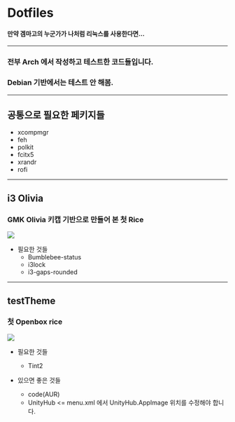 # Dotfiles
#### 만약 겜마고의 누군가가 나처럼 리눅스를 사용한다면...<br>

* * *

### 전부 Arch 에서 작성하고 테스트한 코드들입니다.
### Debian 기반에서는 테스트 안 해봄.

* * *

## 공통으로 필요한 페키지들
* xcompmgr
* feh
* polkit
* fcitx5
* xrandr
* rofi

* * *

## i3 Olivia
### GMK Olivia 키캡 기반으로 만들어 본 첫 Rice

![](https://cdn.discordapp.com/attachments/888797035468308550/888797064165724230/ss.png)

* 필요한 것들
  * Bumblebee-status
  * i3lock
  * i3-gaps-rounded

* * *

## testTheme
### 첫 Openbox rice

![](https://cdn.discordapp.com/attachments/888797035468308550/888812002452062269/ss.png)

* 필요한 것들
  * Tint2

* 있으면 좋은 것들
  * code(AUR)
  * UnityHub <= menu.xml 에서 UnityHub.AppImage 위치를 수정해야 합니다.
